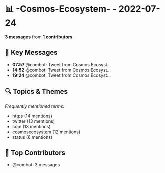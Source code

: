 # 📊 -Cosmos-Ecosystem- - 2022-07-24
**3 messages** from **1 contributors**

## 💬 Key Messages
- **07:57** @combot: [‌‌‌‌‎⁠](https://twitter.com/CosmosEcosystem/status/1551114325623971842)Tweet from Cosmos Ecosyst...
- **14:52** @combot: [‌‌‌‌‎⁠](https://twitter.com/CosmosEcosystem/status/1551218786350546946)Tweet from Cosmos Ecosyst...
- **19:24** @combot: [‌‌‌‌‎⁠](https://twitter.com/CosmosEcosystem/status/1551287130357383176)Tweet from Cosmos Ecosyst...

## 🔍 Topics & Themes
*Frequently mentioned terms:*
- https (14 mentions)
- twitter (13 mentions)
- com (13 mentions)
- cosmosecosystem (12 mentions)
- status (6 mentions)

## 👥 Top Contributors
- @combot: 3 messages
